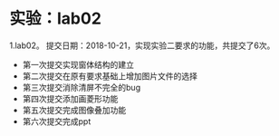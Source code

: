 # 实验：lab02
1.lab02。 提交日期：2018-10-21，实现实验二要求的功能，共提交了6次。<br>
* 第一次提交实现窗体结构的建立
* 第二次提交在原有要求基础上增加图片文件的选择
* 第三次提交消除清屏不完全的bug
* 第四次提交添加画菱形功能
* 第五次提交完成图像叠加功能
* 第六次提交完成ppt